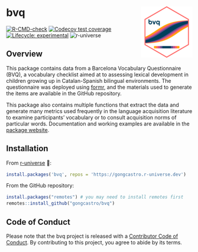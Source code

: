 # bvq <a href="https://gongcastro.github.io/bvq"><img src="man/figures/logo.png" align="right" height="139" /></a>
<!-- badges: start -->
[![R-CMD-check](https://github.com/gongcastro/bvq/actions/workflows/check-standard.yaml/badge.svg)](https://github.com/gongcastro/bvq/actions/workflows/R-CMD-check.yaml)
[![Codecov test coverage](https://codecov.io/gh/gongcastro/bvq/branch/main/graph/badge.svg)](https://app.codecov.io/gh/gongcastro/bvq?branch=main)
[![Lifecycle: experimental](https://img.shields.io/badge/lifecycle-experimental-orange.svg)](https://lifecycle.r-lib.org/articles/stages.html#experimental)
![r-universe](https://gongcastro.r-universe.dev/badges/bvq)
<!-- badges: end -->


## Overview

This package contains data from a Barcelona Vocabulary Questionnaire (BVQ), a vocabulary checklist aimed at to assessing lexical development in children growing up in Catalan-Spanish bilingual environments. The questionnaire was deployed using [formr](https://formr.org/), and the materials used to generate the items are available in the GitHub repository.

This package also contains multiple functions that extract the data and generate many metrics used frequently in the language acquisition literature to examine participants’ vocabulary or to consult acquisition norms of particular words. Documentation and working examples are available in the [package website](https://gongcastro.github.io/bvq).


## Installation

From [r-universe](https://gongcastro.r-universe.dev/bvq) :rocket::

```r
install.packages('bvq', repos = 'https://gongcastro.r-universe.dev')
```

From the GitHub repository:

```r
install.packages("remotes") # you may need to install remotes first
remotes::install_github("gongcastro/bvq")
```

## Code of Conduct

Please note that the bvq project is released with a [Contributor Code of Conduct](https://contributor-covenant.org/version/2/1/CODE_OF_CONDUCT.html). By contributing to this project, you agree to abide by its terms.
